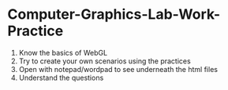# Computer-Graphics-Lab-Work-Practice

1. Know the basics of WebGL
2. Try to create your own scenarios using the practices
3. Open with notepad/wordpad to see underneath the html files
4. Understand the questions

